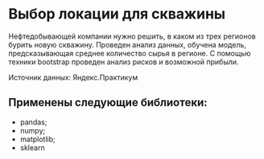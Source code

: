 # Выбор локации для скважины

Нефтедобывающей компании нужно решить, в каком из трех регионов бурить новую скважину. Проведен анализ данных, обучена модель, предсказывающая среднее количество сырья в регионе. С помощью техники bootstrap проведен анализ рисков и возможной прибыли.

Источник данных: Яндекс.Практикум

## Применены следующие библиотеки:
- pandas;
- numpy;
- matplotlib;
- sklearn
